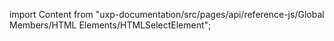 
import Content from "uxp-documentation/src/pages/api/reference-js/Global Members/HTML Elements/HTMLSelectElement";

<Content query="product=photoshop"/>
